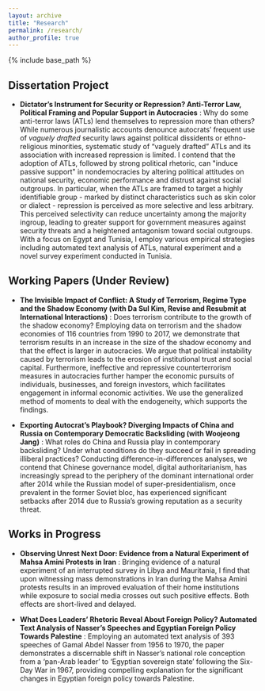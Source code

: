 ```yaml
---
layout: archive
title: "Research"
permalink: /research/
author_profile: true
---
```



{% include base_path %}

## Dissertation Project
* **Dictator’s Instrument for Security or Repression? Anti-Terror Law, Political Framing and Popular Support in Autocracies**
  :   Why do some anti-terror laws (ATLs) lend themselves to repression more than others? While numerous journalistic accounts denounce autocrats’ frequent use of _vaguely drafted_ security laws against political dissidents or ethno-religious minorities, systematic study of “vaguely drafted” ATLs and its association with increased repression is limited. I contend that the adoption of ATLs, followed by strong political rhetoric, can "induce passive support" in nondemocracies by altering political attitudes on national security, economic performance and distrust against social outgroups. In particular, when the ATLs are framed to target a highly identifiable group - marked by distinct characteristics such as skin color or dialect - repression is perceived as more selective and less arbitrary. This perceived selectivity can reduce uncertainty among the majority ingroup, leading to greater support for government measures against security threats and a heightened antagonism toward social outgroups. With a focus on Egypt and Tunisia, I employ various empirical strategies including automated text analysis of ATLs, natural experiment and a novel survey experiment conducted in Tunisia. 

## Working Papers (Under Review)
* **The Invisible Impact of Conflict: A Study of Terrorism, Regime Type and the Shadow Economy (with Da Sul Kim, Revise and Resubmit at International Interactions)**
  :   Does terrorism contribute to the growth of the shadow economy? Employing data on terrorism and the shadow economies of 116 countries from 1990 to 2017, we demonstrate that terrorism results in an increase in the size of the shadow economy and that the effect is larger in autocracies. We argue that political instability caused by terrorism leads to the erosion of institutional trust and social capital. Furthermore, ineffective and repressive counterterrorism measures in autocracies further hamper the economic pursuits of individuals, businesses, and foreign investors, which facilitates engagement in informal economic activities. We use the generalized method of moments to deal with the endogeneity, which supports the findings.

* **Exporting Autocrat’s Playbook? Diverging Impacts of China and Russia on Contemporary Democratic Backsliding (with Woojeong Jang)**
  :   What roles do China and Russia play in contemporary backsliding? Under what conditions do they succeed or fail in spreading illiberal practices? Conducting difference-in-differences analyses, we contend that Chinese governance model, digital authoritarianism, has increasingly spread to the periphery of the dominant international order after 2014 while the Russian model of super-presidentialism, once prevalent in the former Soviet bloc, has experienced significant setbacks after 2014 due to Russia’s growing reputation as a security threat.


## Works in Progress
* **Observing Unrest Next Door: Evidence from a Natural Experiment of Mahsa Amini Protests in Iran**
  :   Bringing evidence of a natural experiment of an interrupted survey in Libya and Mauritania, I find that upon witnessing mass demonstrations in Iran during the Mahsa Amini protests results in an improved evaluation of their home institutions while exposure to social media crosses out such positive effects. Both effects are short-lived and delayed. 
  
* **What Does Leaders’ Rhetoric Reveal About Foreign Policy? Automated Text Analysis of Nasser’s Speeches and Egyptian Foreign Policy Towards Palestine**
  :   Employing an automated text analysis of 393 speeches of Gamal Abdel Nasser from 1956 to 1970, the paper demonstrates a discernable shift in Nasser’s national role conception from a ‘pan-Arab leader’ to ‘Egyptian sovereign state’ following the Six-Day War in 1967, providing compelling explanation for the significant changes in Egyptian foreign policy towards Palestine.
  
  
